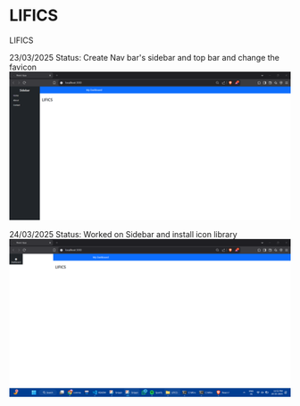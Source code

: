 # LIFICS

LIFICS

23/03/2025
Status: Create Nav bar's sidebar and top bar and change the favicon
![alt text](image-1.png)

24/03/2025
Status: Worked on Sidebar and install icon library
![alt text](image-2.png)
